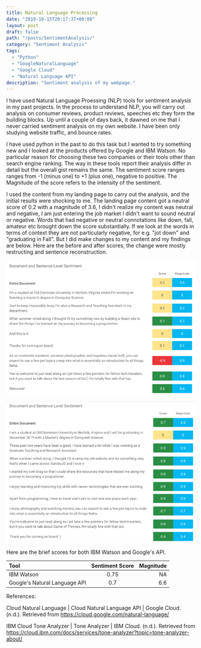 ```yaml
---
title: Natural Language Processing
date: "2019-10-15T20:17:37+00:00"
layout: post
draft: false
path: "/posts/SentimentAnalysis/"
category: "Sentiment Analysis"
tags:
  - "Python"
  - "GoogleNaturalLanguage"
  - "Google Cloud"
  - "Natural Language API"
description: "Sentiment analysis of my webpage."
---
```


I have used Natural Language Proessing (NLP) tools for sentiment analysis in my past projects. In the process to understand NLP, you will carry out analysis on consumer reviews, product reviews, speeches etc they form the building blocks. Up until a couple of days back, it dawned on me that I never carried sentiment analysis on my own website. I have been only studying website traffic, and bounce rates. 

I have used python in the past to do this task but I wanted to try something new and I looked at the products offered by Google and IBM Watson. No particular reason for choosing these two companies or their tools other than search engine ranking. The way in these tools report their analysis differ in detail but the overall gist remains the same. The sentiment score ranges ranges from -1 (minus one) to +1 (plus one), negative to positive. The Magnitude of the score refers to the intensity of the sentiment. 

I used the content from my landing page to carry out the analysis, and the initial results were shocking to me. The landing page content got a neutral score of 0.2 with a magnitude of 3.6, I didn't realize my content was neutral and negative, I am just entering the job market I didn't want to sound neutral or negative. Words that had negative or neutral connotations like down, fall, amateur etc brought down the score substantially. If we look at the words in terms of context they are not particularly negative, for e.g. "jot down" and "graduating in Fall". But I did make changes to my content and my findings are below. Here are the before and after scores, the change were mostly restructing and sentence reconstruction.


![Before](./before.png "Google's Natural Language API report")

![After](./after.jpg "Google's Natural Language API report")


Here are the brief scores for both IBM Watson and Google's API.


| Tool     						  | Sentiment Score | Magnitude     |
| :---        					  |    :----:   	|          ---: |
| IBM Watson  					  | 0.75   			| NA   			|
| Google's Natural Language API   | 0.7        		| 6.6     		|




References:

Cloud Natural Language  |  Cloud Natural Language API  |  Google Cloud. (n.d.). Retrieved from https://cloud.google.com/natural-language/

IBM Cloud Tone Analyzer | Tone Analyzer | IBM Cloud. (n.d.). Retrieved from https://cloud.ibm.com/docs/services/tone-analyzer?topic=tone-analyzer-about/ 